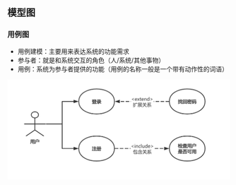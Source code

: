 ## 模型图
### 用例图
- 用例建模：主要用来表达系统的功能需求
- 参与者：就是和系统交互的角色（人/系统/其他事物）
- 用例：系统为参与者提供的功能（用例的名称一般是一个带有动作性的词语）

![截屏2021-12-14 下午2.58.49](https://raw.githubusercontent.com/jaylenchan/learning-summary/main/pic/%E7%94%A8%E4%BE%8B%E5%9B%BE1.png)
